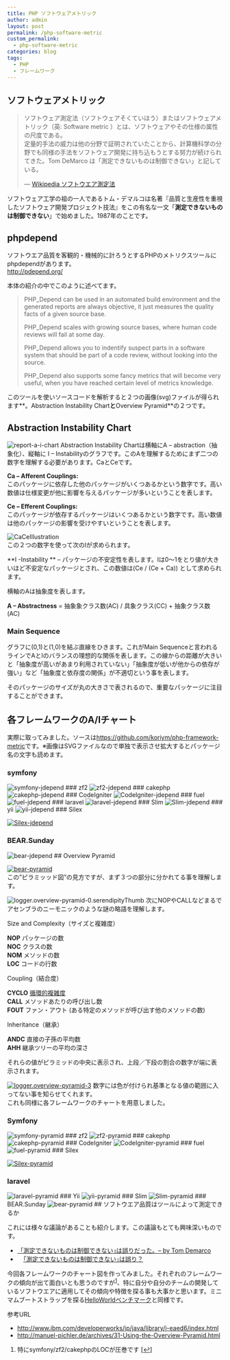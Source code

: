 ```yaml
---
title: PHP ソフトウェアメトリック
author: admin
layout: post
permalink: /php-software-metric
custom_permalink:
  - php-software-metric
categories: blog
tags:
  - PHP
  - フレームワーク
---
```


## ソフトウェアメトリック

> ソフトウェア測定法（ソフトウェアそくていほう）またはソフトウェアメトリック（英: Software metric ）とは、ソフトウェアやその仕様の属性の尺度である。  
> 定量的手法の威力は他の分野で証明されていたことから、計算機科学の分野でも同様の手法をソフトウェア開発に持ち込もうとする努力が続けられてきた。Tom DeMarco は「測定できないものは制御できない」と記している。
> 
> &#8212; [Wikipedia ソフトウエア測定法][1] 

ソフトウェア工学の祖の一人であるトム・デマルコは名著『品質と生産性を重視したソフトウェア開発プロジェクト技法』をこの有名な一文「**測定できないものは制御できない**」で始めました。1987年のことです。

## phpdepend

ソフトウエア品質を客観的・機械的に計ろうとするPHPのメトリクスツールにphpdependがあります。  
<http://pdepend.org/>

本体の紹介の中でこのように述べてます。

> PHP_Depend can be used in an automated build environment and the generated reports are always objective, it just measures the quality facts of a given source base.
> 
> PHP_Depend scales with growing source bases, where human code reviews will fail at some day.
> 
> PHP_Depend allows you to indentify suspect parts in a software system that should be part of a code review, without looking into the source.
> 
> PHP_Depend also supports some fancy metrics that will become very useful, when you have reached certain level of metrics knowledge.

このツールを使いソースコードを解析すると２つの画像(svg)ファイルが得られます**。Abstraction Instability Chart**と**Overview Pyramid**の２つです。

## Abstraction Instability Chart

<img src="/images/wp-content/uploads/2013/02/report-a-i-chart.png" alt="report-a-i-chart" class="aligncenter size-full wp-image-1607" /> 
Abstraction Instability Chartは横軸にA &#8211; abstraction（抽象化）、縦軸に I &#8211; Instabilityのグラフです。このAを理解するためにまず二つの数字を理解する必要があります。CaとCeです。

**Ca &#8211; Afferent Couplings:**  
このパッケージに依存した他のパッケージがいくつあるかという数字です。高い数値は仕様変更が他に影響を与えるパッケージが多いということを表します。

**Ce &#8211; Efferent Couplings:**  
このパッケージが依存するパッケージはいくつあるかという数字です。高い数値は他のパッケージの影響を受けやすいということを表します。

<img style="display:block;" src="/images/wp-content/uploads/2013/02/CaCeIllustration.jpg" alt="CaCeIllustration" class="aligncenter size-full wp-image-1595" /> 
この２つの数字を使って次のIが求められます。

**I -Instability ** &#8211; パッケージの不安定性を表します。Iは0～1をとり値が大きいほど不安定なパッケージとされ、この数値は(Ce / (Ce + Ca)) として求められます。

横軸のAは抽象度を表します。

**A &#8211; Abstractness** = 抽象象クラス数(AC) / 具象クラス(CC) + 抽象クラス数(AC) 

### Main Sequence

グラフに(0,1)と(1,0)を結ぶ直線をひきます。これがMain Sequenceと言われるラインでAとIのバランスの理想的な関係を表します。この線からの距離が大きいと「抽象度が高いがあまり利用されていない」「抽象度が低いが他からの依存が強い」など「抽象度と依存度の関係」が不適切という事を表します。

そのパッケージのサイズが丸の大きさで表されるので、重要なパッケージに注目することができます。

## 各フレームワークのA/Iチャート

実際に取ってみました。ソースは<https://github.com/koriym/php-framework-metric>です。※画像はSVGファイルなので単独で表示させ拡大するとパッケージ名の文字も読めます。

### symfony

<img src="/images/wp-content/uploads/2013/02/symfony-jdepend.svg" alt="symfony-jdepend" class="aligncenter size-full wp-image-1633" /> 
### zf2

<img src="/images/wp-content/uploads/2013/02/zf2-jdepend.svg" alt="zf2-jdepend" class="aligncenter size-full wp-image-1637" /> 
### cakephp

<img src="/images/wp-content/uploads/2013/02/cakephp-jdepend.svg" alt="cakephp-jdepend" class="aligncenter size-full" /> 
### CodeIgniter

<img src="/images/wp-content/uploads/2013/02/CodeIgniter-jdepend.svg" alt="CodeIgniter-jdepend" class="aligncenter size-full wp-image-1625" /> 
### fuel

<img src="/images/wp-content/uploads/2013/02/fuel-jdepend.svg" alt="fuel-jdepend" class="aligncenter size-full wp-image-1627" /> 
### laravel

<img src="/images/wp-content/uploads/2013/02/laravel-jdepend.svg" alt="laravel-jdepend" class="aligncenter size-full wp-image-1629" /> 
### Slim

<img src="/images/wp-content/uploads/2013/02/Slim-jdepend.svg" alt="Slim-jdepend" class="aligncenter size-full wp-image-1631" /> 
### yii

<img src="/images/wp-content/uploads/2013/02/yii-jdepend.svg" alt="yii-jdepend" class="aligncenter size-full wp-image-1635" /> 
### Silex

[<img src="/images/wp-content/uploads/2013/02/Silex-jdepend.svg" alt="Silex-jdepend" class="aligncenter size-full wp-image-1644" />][2] 
### BEAR.Sunday

<img src="/images/wp-content/uploads/2013/02/bear-jdepend.svg" alt="bear-jdepend" class="aligncenter size-full wp-image-1621" /> 
## Overview Pyramid

[<img src="/images/wp-content/uploads/2013/02/bear-pyramid1.svg" alt="bear-pyramid" class="aligncenter size-full wp-image-1622" />][3]  
この&#8221;ピラミッッド図&#8221;の見方ですが、まず３つの部分に分かれてる事を理解します。

<img src="/images/wp-content/uploads/2013/02/logger.overview-pyramid-0.serendipityThumb.png" alt="logger.overview-pyramid-0.serendipityThumb" class="aligncenter size-full wp-image-1610" /> 
次にNOPやCALLなどまるでアセンブラのニーモニックのような謎の略語を理解します。

Size and Complexity（サイズと複雑度）

**NOP** パッケージの数  
**NOC** クラスの数  
**NOM** メソッドの数  
**LOC** コードの行数

Coupling（結合度）

**CYCLO** [循環的複雑度][4]  
**CALL** メソッドあたりの呼び出し数  
**FOUT** ファン・アウト (ある特定のメソッドが呼び出す他のメソッドの数)

Inheritance（継承）

**ANDC** 直接の子孫の平均数  
**AHH** 継承ツリーの平均の深さ

それらの値がピラミッドの中央に表示され、上段／下段の割合の数字が端に表示されます。

[<img src="/images/wp-content/uploads/2013/02/logger.overview-pyramid-31.png" alt="logger.overview-pyramid-3" class="aligncenter size-full wp-image-1651" />][5] 
数字には色が付けられ基準となる値の範囲に入ってない事を知らせてくれます。  
これも同様に各フレームワークのチャートを用意しました。

### Symfony

<img src="/images/wp-content/uploads/2013/02/symfony-pyramid.svg" alt="symfony-pyramid" class="aligncenter size-full wp-image-1634" /> 
### zf2

<img src="/images/wp-content/uploads/2013/02/zf2-pyramid.svg" alt="zf2-pyramid" class="aligncenter size-full wp-image-1638" /> 
### cakephp

<img src="/images/wp-content/uploads/2013/02/cakephp-pyramid.svg" alt="cakephp-pyramid" class="aligncenter size-full wp-image-1624" /> 
### CodeIgniter

<img src="/images/wp-content/uploads/2013/02/CodeIgniter-pyramid.svg" alt="CodeIgniter-pyramid" class="aligncenter size-full wp-image-1626" /> 
### fuel

<img src="/images/wp-content/uploads/2013/02/fuel-pyramid.svg" alt="fuel-pyramid" class="aligncenter size-full wp-image-1628" /> 
### Silex

[<img src="/images/wp-content/uploads/2013/02/Silex-pyramid.svg" alt="Silex-pyramid" class="aligncenter size-full wp-image-1645" />][6] 
### laravel

<img src="/images/wp-content/uploads/2013/02/laravel-pyramid.svg" alt="laravel-pyramid" class="aligncenter size-full wp-image-1630" /> 
### Yii

<img src="/images/wp-content/uploads/2013/02/yii-pyramid.svg" alt="yii-pyramid" class="aligncenter size-full wp-image-1636" /> 
### Slim

<img src="/images/wp-content/uploads/2013/02/Slim-pyramid.svg" alt="Slim-pyramid" class="aligncenter size-full wp-image-1632" /> 
### BEAR.Sunday

<img src="/images/wp-content/uploads/2013/02/bear-pyramid1.svg" alt="bear-pyramid" class="aligncenter size-full wp-image-1622" /> 
## ソフトウエア品質はツールによって測定できるか

これには様々な議論があることも紹介します。この議論もとても興味深いものです。

*   [「測定できないものは制御できない｣は誤りだった。&#8211; by Tom Demarco  
    ][7] 
*   　[「測定できないものは制御できない｣は誤り？][8]

今回各フレームワークのチャート図を作ってみました。それぞれのフレームワークの傾向が出て面白いとも思うのですが<sup><a href="#footnote_0_1586" id="identifier_0_1586" class="footnote-link footnote-identifier-link" title="特にsymfony/zf2/cakephpのLOCが圧巻です">1</a></sup>、特に自分や自分のチームの開発しているソフトウエアに適用してその傾向や特徴を探る事も大事かと思います。ミニマムブートストラップを探る[HelloWorldベンチマーク][9]と同様です。 

参考URL

*   [http://www.ibm.com/developerworks/jp/java/library/j-eaed6/index.html  
    ][10] 
*   <http://manuel-pichler.de/archives/31-Using-the-Overview-Pyramid.html>



<ol class="footnotes">
  <li id="footnote_0_1586" class="footnote">
    特にsymfony/zf2/cakephpのLOCが圧巻です [<a href="#identifier_0_1586" class="footnote-link footnote-back-link">&#8617;</a>]
  </li>
</ol>

 [1]: http://ja.wikipedia.org/wiki/%E3%82%BD%E3%83%95%E3%83%88%E3%82%A6%E3%82%A7%E3%82%A2%E6%B8%AC%E5%AE%9A%E6%B3%95
 [2]: /images/wp-content/uploads/2013/02/Silex-jdepend.svg
 [3]: /images/wp-content/uploads/2013/02/bear-pyramid1.svg
 [4]: http://ja.wikipedia.org/wiki/%E5%BE%AA%E7%92%B0%E7%9A%84%E8%A4%87%E9%9B%91%E5%BA%A6
 [5]: /images/wp-content/uploads/2013/02/logger.overview-pyramid-31.png
 [6]: /images/wp-content/uploads/2013/02/Silex-pyramid.svg
 [7]: http://blogs.itmedia.co.jp/hiranabe/2009/07/---by-tom-demar.html
 [8]: http://d.hatena.ne.jp/january/20090720/1248076466
 [9]: /blog/2011/08/php-hello-world%E3%82%B3%E3%83%BC%E3%83%AB%E3%82%B0%E3%83%A9%E3%83%952011/
 [10]: http://www.ibm.com/developerworks/jp/java/library/j-eaed6/index.html
